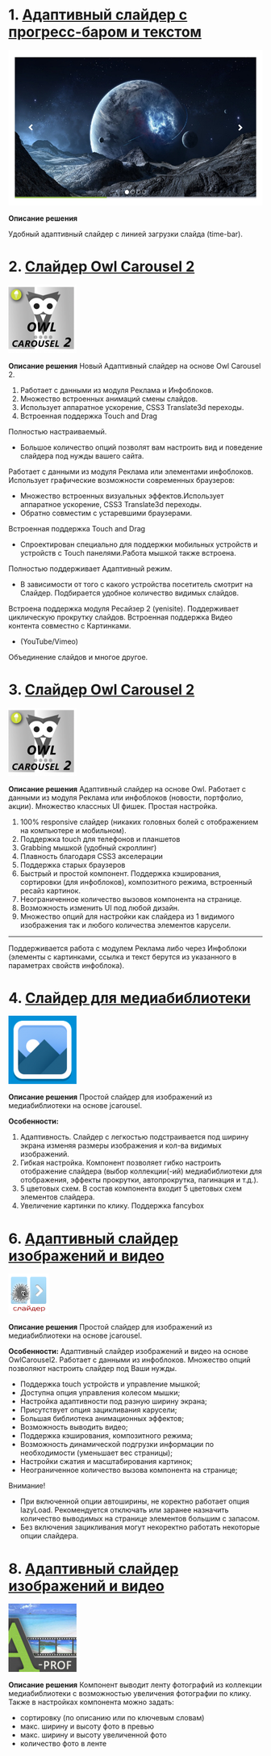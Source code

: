 # 1. [Адаптивный слайдер с прогресс-баром и текстом](1/)
![alt-текст](1/img_md/ad4b3695a3.jpg "1")

**Описание решения**

Удобный адаптивный слайдер с линией загрузки слайда (time-bar).

# 2. [Слайдер Owl Carousel 2](2/)
![alt-текст](2/img_md/owl_slider_.png "1")

**Описание решения**
Новый Адаптивный слайдер на основе Owl Carousel 2.

1. Работает с данными из модуля Реклама и Инфоблоков. 
2. Множество встроенных анимаций смены слайдов. 
3. Использует аппаратное ускорение, CSS3 Translate3d переходы. 
4. Встроенная поддержка Touch and Drag 

Полностью настраиваемый.

* Большое количество опций позволят вам настроить вид и поведение слайдера под нужды вашего сайта.

Работает с данными из модуля Реклама или элементами инфоблоков.
Использует графические возможности современных браузеров:

* Множество встроенных визуальных эффектов.Использует аппаратное ускорение, CSS3 Translate3d переходы.
* Обратно совместим с устаревшими браузерами.

Встроенная поддержка Touch and Drag

* Спроектирован специально для поддержки мобильных устройств и устройств с Touch панелями.Работа мышкой также встроена.

Полностью поддерживает Адаптивный режим.

* В зависимости от того с какого устройства посетитель смотрит на Слайдер. Подбирается удобное количество видимых слайдов.

Встроена поддержка модуля Ресайзер 2 (yenisite).
Поддерживает циклическую прокрутку слайдов.
Встроенная поддержка Видео контента совместно с Картинками.

* (YouTube/Vimeo)

Объединение слайдов и многое другое.

# 3. [Слайдер Owl Carousel 2](3/)
![alt-текст](3/img_md/owl_slider_.png "1")

**Описание решения**
Адаптивный слайдер на основе Owl. Работает с данными из модуля Реклама или инфоблоков (новости, портфолио, акции). Множество классных UI фишек. Простая настройка.

1. 100% responsive слайдер (никаких головных болей с отображением на компьютере и мобильном).
2. Поддержка touch для телефонов и планшетов
3. Grabbing мышкой (удобный скроллинг)
4. Плавность благодаря CSS3 акселерации
5. Поддержка старых браузеров
6. Быстрый и простой компонент. Поддержка кэширования, сортировки (для инфоблоков), композитного режима, встроенный ресайз картинок.
7. Неограниченное количество вызовов компонента на странице.
8. Возможность изменить UI под любой дизайн.
9. Множество опций для настройки как слайдера из 1 видимого изображения так и любого количества элементов карусели.

***
Поддерживается работа с модулем Реклама либо через Инфоблоки (элементы с картинками, ссылка и текст берутся из указанного в параметрах свойств инфоблока).

# 4. [Слайдер для медиабиблиотеки](4/)
![alt-текст](4/img_md/logo.png "1")

**Описание решения**
Простой слайдер для изображений из медиабиблиотеки на основе jcarousel.

**Особенности:**
1. Адаптивность. Слайдер с легкостью подстраивается под ширину экрана изменяя размеры изображения и кол-ва видимых изображений.
2. Гибкая настройка. Компонент позволяет гибко настроить отображение слайдера (выбор коллекции(-ий) медиабиблиотеки для отображения, эффекты прокрутки, автопрокрутка, пагинация и т.д.).
3. 5 цветовых схем. В состав компонента входит 5 цветовых схем элементов слайдера.
4. Увеличение картинки по клику. Поддержка fancybox

# 6. [Адаптивный слайдер изображений и видео](6/)
![alt-текст](6/img_md/carouselowl2_new.png "1")

**Описание решения**
Простой слайдер для изображений из медиабиблиотеки на основе jcarousel.

**Особенности:**
Адаптивный слайдер изображений и видео на основе OwlCarousel2. Работает с данными из инфоблоков. Множество опций позволяют настроить слайдер под Ваши нужды.

- Поддержка touch устройств и управление мышкой;
- Доступна опция управления колесом мышки;
- Настройка адаптивности под разную ширину экрана;
- Присутствует опция зацикливания карусели;
- Большая библиотека анимационных эффектов;
- Возможность выводить видео;
- Поддержка кэширования, композитного режима;
- Возможность динамической подгрузки информации по необходимости (уменьшает вес страницы);
- Настройки сжатия и масштабирования картинок;
- Неограниченное количество вызова компонента на странице;

Внимание!
- При включенной опции автоширины, не коректно работает опция lazyLoad. Рекомендуется отключать или заранее назначить количество выводимых на странице элементов большим с запасом.
- Без включения зацикливания могут некоректно работать некоторые опции слайдера.

# 8. [Адаптивный слайдер изображений и видео](8/)
![alt-текст](8/img_md/slayder.jpg "1")

**Описание решения**
Компонент выводит ленту фотографий из коллекции медиабиблиотеки с возможностью увеличения фотографии по клику.
Также в настройках компонента можно задать:
- сортировку (по описанию или по ключевым словам)
- макс. ширину и высоту фото в превью
- макс. ширину и высоту увеличенной фото
- количество фото в ленте 